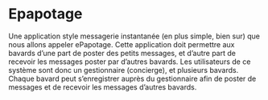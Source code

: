 # Epapotage
Une application style messagerie instantanée (en plus
simple, bien sur) que nous allons appeler ePapotage. Cette application doit permettre aux
bavards d’une part de poster des petits messages, et d’autre part de recevoir les messages
poster par d’autres bavards.
Les utilisateurs de ce système sont donc un gestionnaire (concierge), et plusieurs bavards.
Chaque bavard peut s’enregistrer auprès du gestionnaire afin de poster de messages et de
recevoir les messages d’autres bavards.
